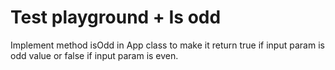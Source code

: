 # Test playground + Is odd

Implement method isOdd in App class to make it return true if input param is odd value or false if input param is even.
